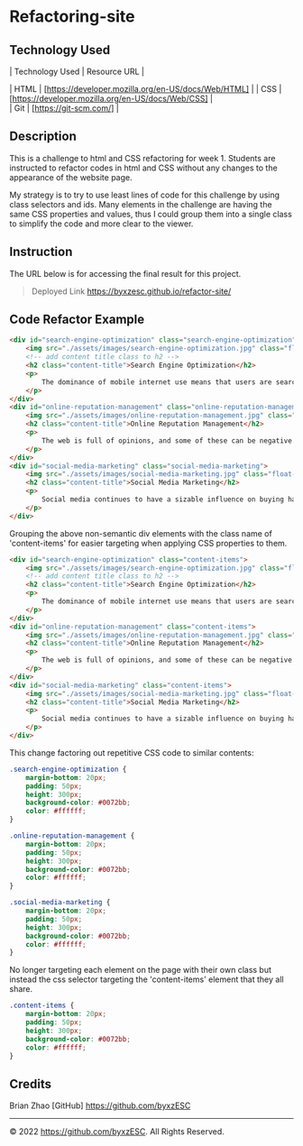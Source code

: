# **Refactoring-site**

## Technology Used

| Technology Used         | Resource URL                                        |


| HTML                    | [https://developer.mozilla.org/en-US/docs/Web/HTML] |
| CSS                     | [https://developer.mozilla.org/en-US/docs/Web/CSS]  |   
| Git                     | [https://git-scm.com/]                              |    

## Description

This is a challenge to html and CSS refactoring for week 1. Students are instructed to refactor codes in html and CSS without any changes to the appearance of the website page.

My strategy is to try to use least lines of code for this challenge by using class selectors and ids. Many elements in the challenge are having the same CSS properties and values, thus I could group them into a single class to simplify the code and more clear to the viewer.

## Instruction

The URL below is for accessing the final result for this project.
> Deployed Link https://byxzesc.github.io/refactor-site/

## Code Refactor Example

```html
<div id="search-engine-optimization" class="search-engine-optimization">
    <img src="./assets/images/search-engine-optimization.jpg" class="float-left" />
    <!-- add content title class to h2 -->
    <h2 class="content-title">Search Engine Optimization</h2>
    <p>
        The dominance of mobile internet use means that users are searching for the right business as they travel, shop, or sit on their couch at home. Search Engine Optimization (SEO) allows you to increase your visibility and find the right customers for your business.
    </p>
</div>
<div id="online-reputation-management" class="online-reputation-management">
    <img src="./assets/images/online-reputation-management.jpg" class="float-right" />
    <h2 class="content-title">Online Reputation Management</h2>
    <p>
        The web is full of opinions, and some of these can be negative. Social media allows anyone with an internet connection to say whatever they want about your business. Online Reputation Management gives you the control over what potential customers see when they search for your business.
    </p>
</div>
<div id="social-media-marketing" class="social-media-marketing">
    <img src="./assets/images/social-media-marketing.jpg" class="float-left" />
    <h2 class="content-title">Social Media Marketing</h2>
    <p>
        Social media continues to have a sizable influence on buying habits. Social media marketing helps you determine which platforms are suited to your brand, using analytics to find the right markets and increase your lead generation.
    </p>
</div>
```

Grouping the above non-semantic div elements with the class name of 'content-items' for easier targeting when applying CSS properties to them.

```html
<div id="search-engine-optimization" class="content-items">
    <img src="./assets/images/search-engine-optimization.jpg" class="float-left" />
    <!-- add content title class to h2 -->
    <h2 class="content-title">Search Engine Optimization</h2>
    <p>
        The dominance of mobile internet use means that users are searching for the right business as they travel, shop, or sit on their couch at home. Search Engine Optimization (SEO) allows you to increase your visibility and find the right customers for your business.
    </p>
</div>
<div id="online-reputation-management" class="content-items">
    <img src="./assets/images/online-reputation-management.jpg" class="float-right" />
    <h2 class="content-title">Online Reputation Management</h2>
    <p>
        The web is full of opinions, and some of these can be negative. Social media allows anyone with an internet connection to say whatever they want about your business. Online Reputation Management gives you the control over what potential customers see when they search for your business.
    </p>
</div>
<div id="social-media-marketing" class="content-items">
    <img src="./assets/images/social-media-marketing.jpg" class="float-left" />
    <h2 class="content-title">Social Media Marketing</h2>
    <p>
        Social media continues to have a sizable influence on buying habits. Social media marketing helps you determine which platforms are suited to your brand, using analytics to find the right markets and increase your lead generation.
    </p>
</div>

```

This change factoring out repetitive CSS code to similar contents:

```css
.search-engine-optimization {
    margin-bottom: 20px;
    padding: 50px;
    height: 300px;
    background-color: #0072bb;
    color: #ffffff;
}

.online-reputation-management {
    margin-bottom: 20px;
    padding: 50px;
    height: 300px;
    background-color: #0072bb;
    color: #ffffff;
}

.social-media-marketing {
    margin-bottom: 20px;
    padding: 50px;
    height: 300px;
    background-color: #0072bb;
    color: #ffffff;
}
```

No longer targeting each element on the page with their own class but instead the css selector targeting the 'content-items' element that they all share.

```css
.content-items {
    margin-bottom: 20px;
    padding: 50px;
    height: 300px;
    background-color: #0072bb;
    color: #ffffff;
}

```

## Credits

Brian Zhao [GitHub] https://github.com/byxzESC


---

© 2022 https://github.com/byxzESC. All Rights Reserved.
